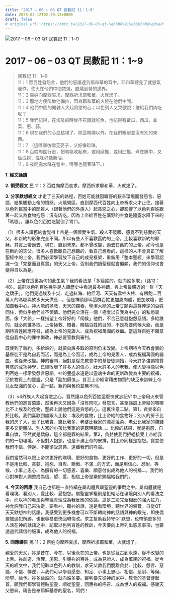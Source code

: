 ```yaml
---
title: "2017 – 06 – 03 QT 民數記 11：1~9"
date: 2025-04-12T02:20:13+0800
draft: false
# original_url: https://cmtc.tw/2017-06-03-qt-%e6%b0%91%e6%95%b8%e8%a8%98-11%ef%bc%9a19
---
```


![2017 – 06 – 03 QT 民數記 11：1\~9](/images/qt.jpg   "2017 – 06 – 03 QT 民數記 11：1\~9")

# 2017 – 06 – 03 QT 民數記 11：1\~9

> 民數記 11：1\~9  
> 11：1 眾百姓發怨言，他們的惡語達到耶和華的耳中。耶和華聽見了就怒氣發作，使火在他們中間焚燒，直燒到營的邊界。  
> 11：2 百姓向摩西哀求，摩西祈求耶和華，火就熄了。  
> 11：3 那地方便叫做他備拉，因為耶和華的火燒在他們中間。  
> 11：4 他們中間的閒雜人大起貪慾的心；以色列人又哭號說：誰給我們肉吃呢？  
> 11：5 我們記得，在埃及的時候不花錢就吃魚，也記得有黃瓜、西瓜、韭菜、蔥、蒜。  
> 11：6 現在我們的心血枯竭了，除這嗎哪以外，在我們眼前並沒有別的東西。  
> 11：7 （這嗎哪彷彿芫荽子，又好像珍珠。  
> 11：8 百姓周圍行走，把嗎哪收起來，或用磨推，或用臼搗，煮在鍋中，又做成餅，滋味好像新油。  
> 11：9 夜間露水降在營中，嗎哪也隨著降下。）

**1. 經文誦讀**

**2. 領受經文**
民 11：2 百姓向摩西哀求，摩西祈求耶和華，火就熄了。

**3. 分享默想經文**
才走了三天的路程，百姓可能就因曠野的艱辛環境而發怨言、惡語，結果觸動上帝的憤怒，火燒營區，直到摩西代百姓向上帝祈求火才止住。接著以色列民當中的閒雜人（跟著他們的外族人）起貪慾之心，卻影響了以色列百姓跟著一起又為食物抱怨：沒有肉吃，因為上帝給百姓在曠野的主食是隨露水降下來的「嗎哪」，讓以色列百姓吃膩倒了胃口。

（1）很多人讀舊約會覺得上帝是一個很愛生氣、殺人不貶眼、感覺不到慈愛的天父，和新約的形象完全不同。所以有些人不喜歡舊約的上帝，比較喜歡新約的耶穌。其實上帝過去、現在、直到未來，都不曾改變，過去在舊約的上帝，如今也是在新約的天父。很多人喜歡聽自己想聽的，看自己想看的，這樣的人不會真正了解聖經中的上帝。我們必須學習放下自己的成見框架，重新用「整本聖經」來學習認識一位「完整而且真實」的天父上帝，否則我們讀聖經就會偏頗，我們的信仰也會變得自以為是。

（2）上帝在這裏為何如此生氣？我的看法是「多給誰的，就向誰多取」（路12：48）。這群以色列百姓幾乎是人類歷史中看過最多神蹟，與上帝最親近的一群「天之驕子」。他們見過埃及十災、走過紅海、約但河、天天有雲柱火柱、有餵飽二百萬人的嗎哪與飲水天天供應…，但是神蹟卻叫這群百姓更加屬肉體，更加敗壞，更加自我中心。神大能的拯救，天天的餵養，聖潔大能的上帝甘願與這群悖逆的百姓同住，但似乎他們並不領情。他們完全活在一個「極度以自我為中心」的私慾裏面，像「大爺」一樣指望上帝好好的「伺候」他們，不合己意就抱怨惡語。多給誰的，就必向誰多取。上帝拯救、餵養、賜福百姓的目的，不是為要伺候大爺，而是期待百姓回應呼召，成為上帝的見證人、成為祝福萬國的器皿。當這群百姓不願意從自我中心的罪中悔改，神必要管教與審判。

既使到了新約，多給誰的，就要向誰多取的原則仍未改變。上帝期待今天教會裏的基督徒不是為自我而活，而是為上帝而活，成為上帝的見證人，成為祝福萬國的器皿，也從未改變。神的審判，絕對是從先教會中的基督徒開始，今天許多強調物質豐盛的成功神學，已經敗壞了許多人的信心，壯大許多人的老我，使人變得像以色列百姓一樣常發怨言惡語。神的豐盛永遠是以靈魂生命的更新改變為主要的祝福，至於物質上的豐盛，只是「副加價值」，甚至上帝經常藉由物質的缺乏來訓練上帝兒女堅強的信心，這一點，新約與舊約並無不同。

（3）v4外族人大起貪慾之心，竟然讓以色列百姓這麼快就忘記V1中上帝用火來管教他們的怨言惡語，然後再次又因為「沒有肉吃」發怨言，甚至強調上帝給的嗎哪比不上埃及的食物，聖經上說他們這是貪慾的心。這裏注意二點。第1，貪婪來自於比較。我們喜歡到處跟人比較：埃及的食物，比上帝給的食物好；別人的房子比我的房子大，車子比我貴、錢比我多、老婆比我家的漂亮溫柔、老公比我家的賺錢更多又更體貼、別人家的小孩比我家的更聰明聽話…。比較的結果，就是抱怨，自卑自憐，不然就是驕傲，這全都是罪的結果。第2，貪婪使我們拒絕接受上帝給我們的一切環境，不但對人抱怨，也是不滿上帝的安排，對上帝同樣是抱怨。貪婪使我們不信、悖逆、不能領受恩典、遠離我們的呼召。

我們當然可以跟上帝求更好的環境、更好的食物、更好的工作、更好的一切。但是不是用比較、貪婪、抱怨、自卑、驕傲、不滿…的方式，而是用信心、忍耐、等候、小事上忠心、為擁有的一切感恩、喜樂、願意付出成為他人的祝福…。我們的心對神對人調整成為信、望、愛，相信上帝是樂於賜福給我們的。

**4. 今天的回應**
我自己也都是一直持續在屬肉體與屬聖靈的爭戰之中。屬肉體就是看環境、看別人，愛比較、愛抱怨。屬聖靈掌權則是拒絕活在環境與別人的看法之中，而以神的看法與聖經真理成為我反應的依據。這是二股完全相反的強大拉力，神允許我自己來決定，要看神，聽神的話，還是看環境，聽世界的聲音。自從QT天天默想神的話語，我感受到更多機會可以不斷轉向神的話語與神的眼光，即使偶爾被過犯所勝，也很容易更快回轉悔改。求主幫助我持守QT默想，也帶領更多的人活在神的話語之中，記取以色列百姓的教訓，今天要向上帝列出感恩事項，也要透過代禱信的服事，成為他人的祝福。

**5. 回應禱告**
民 11：2 百姓向摩西哀求，摩西祈求耶和華，火就熄了。

親愛的天父，祢是昔在、今在、以後永在的上帝。也是從亙古到永遠，從不改變的上帝。祢創造、治理、施恩、引導祢的百姓，成為見證人，成為萬民的祝福。從今天的經文中，我們記取以色列人的教訓，求天父救我們脫離貪婪、比較、怨言、惡語、不信、悖逆，叫我們可以學習感恩、知足、小事上忠心、相信、忍耐、等候、盼望、給予。祢多給誰的，就向誰多要。審判要先從神的家中，教會的基督徒起首。願我們都學習體貼聖靈，順從聖靈，回應祢的呼召、成為世人的祝福。感謝天父恩典，禱告是奉耶穌基督的聖名，阿們！
